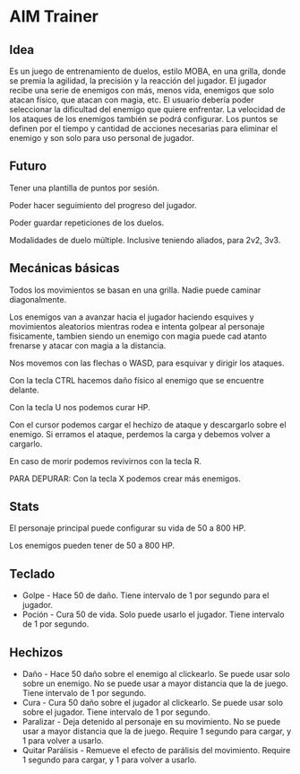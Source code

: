 # AIM Trainer

## Idea

Es un juego de entrenamiento de duelos, estilo MOBA, en una grilla, donde se premia la agilidad, la precisión y la reacción del jugador. El jugador recibe una serie de enemigos con más, menos vida, enemigos que solo atacan físico, que atacan con magia, etc. El usuario debería poder seleccionar la dificultad del enemigo que quiere enfrentar. La velocidad de los ataques de los enemigos también se podrá configurar. Los puntos se definen por el tiempo y cantidad de acciones necesarias para eliminar el enemigo y son solo para uso personal de jugador.

## Futuro

Tener una plantilla de puntos por sesión.

Poder hacer seguimiento del progreso del jugador.

Poder guardar repeticiones de los duelos.

Modalidades de duelo múltiple. Inclusive teniendo aliados, para 2v2, 3v3.

## Mecánicas básicas

Todos los movimientos se basan en una grilla. Nadie puede caminar diagonalmente.

Los enemigos van a avanzar hacia el jugador haciendo esquives y movimientos aleatorios mientras rodea e intenta golpear al personaje fisicamente, tambien siendo un enemigo con magia puede cad atanto frenarse y atacar con magia a la distancia.

Nos movemos con las flechas o WASD, para esquivar y dirigir los ataques.

Con la tecla CTRL hacemos daño físico al enemigo que se encuentre delante.

Con la tecla U nos podemos curar HP.

Con el cursor podemos cargar el hechizo de ataque y descargarlo sobre el enemigo. Si erramos el ataque, perdemos la carga y debemos volver a cargarlo.

En caso de morir podemos revivirnos con la tecla R.

PARA DEPURAR: Con la tecla X podemos crear más enemigos.

## Stats

El personaje principal puede configurar su vida de 50 a 800 HP.

Los enemigos pueden tener de 50 a 800 HP.

## Teclado

- Golpe - Hace 50 de daño. Tiene intervalo de 1 por segundo para el jugador.
- Poción - Cura 50 de vida. Solo puede usarlo el jugador. Tiene intervalo de 1 por segundo.

## Hechizos

- Daño - Hace 50 daño sobre el enemigo al clickearlo. Se puede usar solo sobre un enemigo. No se puede usar a mayor distancia que la de juego. Tiene intervalo de 1 por segundo.
- Cura - Cura 50 daño sobre el jugador al clickearlo. Se puede usar solo sobre el jugador. Tiene intervalo de 1 por segundo.
- Paralizar - Deja detenido al personaje en su movimiento. No se puede usar a mayor distancia que la de juego. Require 1 segundo para cargar, y 1 para volver a usarlo.
- Quitar Parálisis - Remueve el efecto de parálisis del movimiento. Require 1 segundo para cargar, y 1 para volver a usarlo.